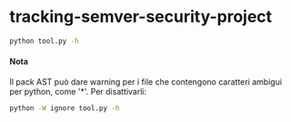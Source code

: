 # tracking-semver-security-project

```bash
python tool.py -h
```

#### Nota
Il pack AST può dare warning per i file che contengono caratteri ambigui
per python, come '\*'.
Per disattivarli:
```bash
python -W ignore tool.py -h
```